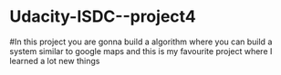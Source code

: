# Udacity-ISDC--project4
#In this project you are gonna build a algorithm where you can build a system similar to google maps and this is my favourite project where I learned a lot new things 

